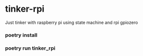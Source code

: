 # tinker-rpi
Just tinker with raspberry pi using state machine and rpi gpiozero

### poetry install

### poetry run tinker_rpi
